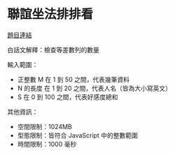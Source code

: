 # 聯誼坐法排排看

[題目連結](https://oj.lidemy.com/problem/1006)


白話文解釋：檢查等差數列的數量

輸入範圍：
- 正整數 M 在 1 到 50 之間，代表幾筆資料
- N 的長度 在 1 到 20 之間，代表人名（皆為大小寫英文）
- S 在 0 到 100 之間，代表好感度總和

其他資訊：
- 空間限制：1024MB
- 型態限制：皆符合 JavaScript 中的整數範圍
- 時間限制：1000 毫秒